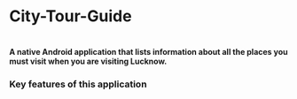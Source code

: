 <h1> City-Tour-Guide <h1>
<h4> A native Android application that lists information about all the places you must visit when you are visiting Lucknow.</h4>
  <h3> Key features of this application </h3>
